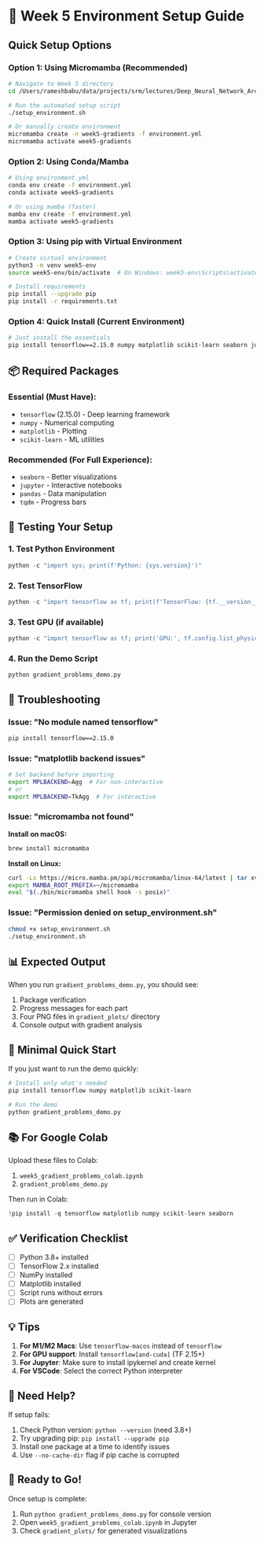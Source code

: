 # 🚀 Week 5 Environment Setup Guide

## Quick Setup Options

### Option 1: Using Micromamba (Recommended)

```bash
# Navigate to Week 5 directory
cd /Users/rameshbabu/data/projects/srm/lectures/Deep_Neural_Network_Architectures/course_planning/weekly_plans/week5-module2-gradients

# Run the automated setup script
./setup_environment.sh

# Or manually create environment
micromamba create -n week5-gradients -f environment.yml
micromamba activate week5-gradients
```

### Option 2: Using Conda/Mamba

```bash
# Using environment.yml
conda env create -f environment.yml
conda activate week5-gradients

# Or using mamba (faster)
mamba env create -f environment.yml
mamba activate week5-gradients
```

### Option 3: Using pip with Virtual Environment

```bash
# Create virtual environment
python3 -m venv week5-env
source week5-env/bin/activate  # On Windows: week5-env\Scripts\activate

# Install requirements
pip install --upgrade pip
pip install -r requirements.txt
```

### Option 4: Quick Install (Current Environment)

```bash
# Just install the essentials
pip install tensorflow==2.15.0 numpy matplotlib scikit-learn seaborn jupyter
```

## 📦 Required Packages

### Essential (Must Have):
- `tensorflow` (2.15.0) - Deep learning framework
- `numpy` - Numerical computing
- `matplotlib` - Plotting
- `scikit-learn` - ML utilities

### Recommended (For Full Experience):
- `seaborn` - Better visualizations
- `jupyter` - Interactive notebooks
- `pandas` - Data manipulation
- `tqdm` - Progress bars

## 🧪 Testing Your Setup

### 1. Test Python Environment
```python
python -c "import sys; print(f'Python: {sys.version}')"
```

### 2. Test TensorFlow
```python
python -c "import tensorflow as tf; print(f'TensorFlow: {tf.__version__}')"
```

### 3. Test GPU (if available)
```python
python -c "import tensorflow as tf; print('GPU:', tf.config.list_physical_devices('GPU'))"
```

### 4. Run the Demo Script
```bash
python gradient_problems_demo.py
```

## 🔧 Troubleshooting

### Issue: "No module named tensorflow"
```bash
pip install tensorflow==2.15.0
```

### Issue: "matplotlib backend issues"
```bash
# Set backend before importing
export MPLBACKEND=Agg  # For non-interactive
# or
export MPLBACKEND=TkAgg  # For interactive
```

### Issue: "micromamba not found"

**Install on macOS:**
```bash
brew install micromamba
```

**Install on Linux:**
```bash
curl -Ls https://micro.mamba.pm/api/micromamba/linux-64/latest | tar xvj bin/micromamba
export MAMBA_ROOT_PREFIX=~/micromamba
eval "$(./bin/micromamba shell hook -s posix)"
```

### Issue: "Permission denied on setup_environment.sh"
```bash
chmod +x setup_environment.sh
./setup_environment.sh
```

## 📊 Expected Output

When you run `gradient_problems_demo.py`, you should see:
1. Package verification
2. Progress messages for each part
3. Four PNG files in `gradient_plots/` directory
4. Console output with gradient analysis

## 🎯 Minimal Quick Start

If you just want to run the demo quickly:

```bash
# Install only what's needed
pip install tensorflow numpy matplotlib scikit-learn

# Run the demo
python gradient_problems_demo.py
```

## 📚 For Google Colab

Upload these files to Colab:
1. `week5_gradient_problems_colab.ipynb`
2. `gradient_problems_demo.py`

Then run in Colab:
```python
!pip install -q tensorflow matplotlib numpy scikit-learn seaborn
```

## ✅ Verification Checklist

- [ ] Python 3.8+ installed
- [ ] TensorFlow 2.x installed
- [ ] NumPy installed
- [ ] Matplotlib installed
- [ ] Script runs without errors
- [ ] Plots are generated

## 💡 Tips

1. **For M1/M2 Macs**: Use `tensorflow-macos` instead of `tensorflow`
2. **For GPU support**: Install `tensorflow[and-cuda]` (TF 2.15+)
3. **For Jupyter**: Make sure to install ipykernel and create kernel
4. **For VSCode**: Select the correct Python interpreter

## 📧 Need Help?

If setup fails:
1. Check Python version: `python --version` (need 3.8+)
2. Try upgrading pip: `pip install --upgrade pip`
3. Install one package at a time to identify issues
4. Use `--no-cache-dir` flag if pip cache is corrupted

## 🚀 Ready to Go!

Once setup is complete:
1. Run `python gradient_problems_demo.py` for console version
2. Open `week5_gradient_problems_colab.ipynb` in Jupyter
3. Check `gradient_plots/` for generated visualizations